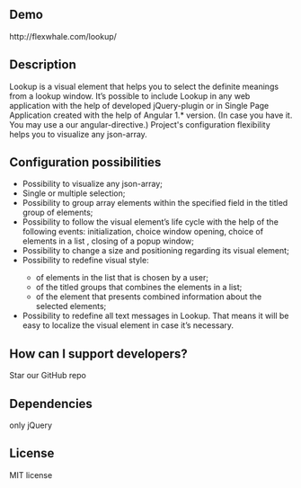 
<h2>Demo</h2>
http://flexwhale.com/lookup/

<h2>Description</h2>
Lookup is a visual element that helps you to select the definite meanings from a lookup window. It’s possible to include Lookup in any web application with the help of developed jQuery-plugin or in Single Page Application created with the help of Angular 1.* version. (In case you have it. You may use a our angular-directive.) Project's configuration flexibility helps you to visualize any json-array.

<h2>Configuration possibilities</h2>
<ul>
<li>Possibility to visualize any json-array;</li>
<li>Single or multiple selection;</li>
<li>Possibility to group array elements within the specified field in the titled group of elements;</li>
<li>Possibility to follow the visual element’s life cycle with the help of the following events: initialization, choice window opening, choice of elements in a list , closing of a popup window;</li>
<li>Possibility to change a size and positioning regarding its visual element; </li>
<li>Possibility to redefine visual style:  </li>
<ul>
<li>of elements in the list that is chosen by a user; </li>
<li>of the titled groups that combines the elements in a list; </li>
<li>of the element that presents combined information about the selected elements; </li>
</ul>
<li>Possibility to redefine all text messages in Lookup. That means it will be easy to localize the visual element in case it’s necessary. </li>
</ul>

<h2>How can I support developers?</h2>
Star our GitHub repo

<h2>Dependencies</h2>
only jQuery

<h2>License</h2>
MIT license

